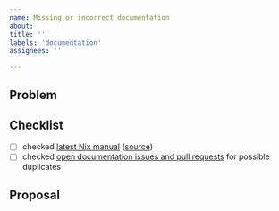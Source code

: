 ```yaml
---
name: Missing or incorrect documentation
about:
title: ''
labels: 'documentation'
assignees: ''

---
```


## Problem

<!-- describe your problem -->

## Checklist

<!-- make sure this issue is not redundant or obsolete -->

- [ ] checked [latest Nix manual] \([source])
- [ ] checked [open documentation issues and pull requests] for possible duplicates

[latest Nix manual]: https://nixos.org/manual/nix/unstable/
[source]: https://github.com/NixOS/nix/tree/master/doc/manual/src
[open documentation issues and pull requests]: https://github.com/NixOS/nix/labels/documentation

## Proposal

<!-- propose a solution -->

